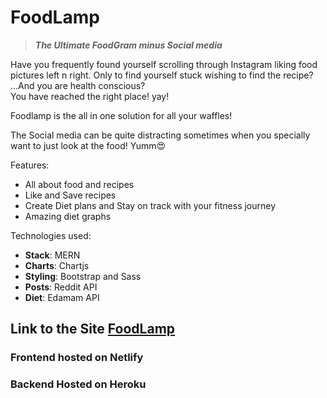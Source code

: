 # FoodLamp

> **_The Ultimate FoodGram minus Social media_**

Have you frequently found yourself scrolling through Instagram liking food pictures left n right. Only to find yourself stuck wishing to find the recipe?  
...And you are health conscious?  
You have reached the right place! yay!

Foodlamp is the all in one solution for all your waffles!

The Social media can be quite distracting sometimes when you specially want to just look at the food! Yumm😍

Features:

- All about food and recipes
- Like and Save recipes
- Create Diet plans and Stay on track with your fitness journey
- Amazing diet graphs

Technologies used:

- **Stack**: MERN
- **Charts**: Chartjs
- **Styling**: Bootstrap and Sass
- **Posts**: Reddit API
- **Diet**: Edamam API

## Link to the Site [FoodLamp](https://foodlamp.netlify.app/)

### Frontend hosted on Netlify

### Backend Hosted on Heroku
